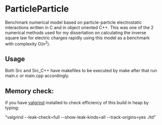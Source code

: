 # ParticleParticle
Benchmark numerical model based on particle-particle electrostatic interactions written in C and in object oriented C++.
This was one of the 2 numerical methods used for my dissertation on calculating the inverse square law for electric charges rapidly using this model as a benchmark with complexity O(n<sup>2</sup>).

## Usage

Both Src and Src_C++ have makefiles to be executed by make after that run main.c or main.cpp accordingly. 

## Memory check:

if you have [valgrind](https://valgrind.org/) installed to check efficiency of this build in heap by typing:

"valgrind --leak-check=full --show-leak-kinds=all --track-origins=yes ./td"
